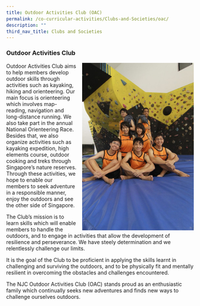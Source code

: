 ```yaml
---
title: Outdoor Activities Club (OAC)
permalink: /co-curricular-activities/Clubs-and-Societies/oac/
description: ""
third_nav_title: Clubs and Societies
---
```

### Outdoor Activities Club

<img src="/images/OAC1.png" style="width:300px;height:450px;margin-left:15px;" align = "right"> Outdoor Activities Club aims to help members develop outdoor skills through activities such as kayaking, hiking and orienteering. Our main focus is orienteering which involves map-reading, navigation and long-distance running. We also take part in the annual National Orienteering Race. Besides that, we also organize activities such as kayaking expedition, high elements course, outdoor cooking and treks through Singapore’s nature reserves. Through these activities, we hope to enable our members to seek adventure in a responsible manner, enjoy the outdoors and see the other side of Singapore.

The Club’s mission is to learn skills which will enable members to handle the outdoors, and to engage in activities that allow the development of resilience and perseverance. We have steely determination and we relentlessly challenge our limits.

It is the goal of the Club to be proficient in applying the skills learnt in challenging and surviving the outdoors, and to be physically fit and mentally resilient in overcoming the obstacles and challenges encountered.

The NJC Outdoor Activities Club (OAC) stands proud as an enthusiastic family which continually seeks new adventures and finds new ways to challenge ourselves outdoors.